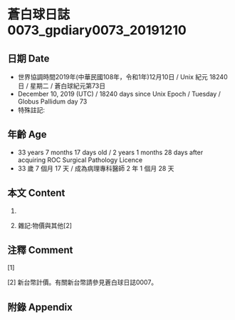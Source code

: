 # 蒼白球日誌0073_gpdiary0073_20191210 #

## 日期 Date ##

* 世界協調時間2019年(中華民國108年，令和1年)12月10日 / Unix 紀元 18240 日 / 星期二 / 蒼白球紀元第73日
* December 10, 2019 (UTC) / 18240 days since Unix Epoch / Tuesday / Globus Pallidum day 73
* 特殊註記:

## 年齡 Age ##

* 33 years 7 months 17 days old / 2 years 1 months 28 days after acquiring ROC Surgical Pathology Licence
* 33 歲 7 個月 17 天 / 成為病理專科醫師 2 年 1 個月 28 天

## 本文 Content ##

1. 

    
2. 雜記:物價與其他[2]

    

## 注釋 Comment ##

[1] 


[2] 新台幣計價。有關新台幣請參見蒼白球日誌0007。



## 附錄 Appendix ##

